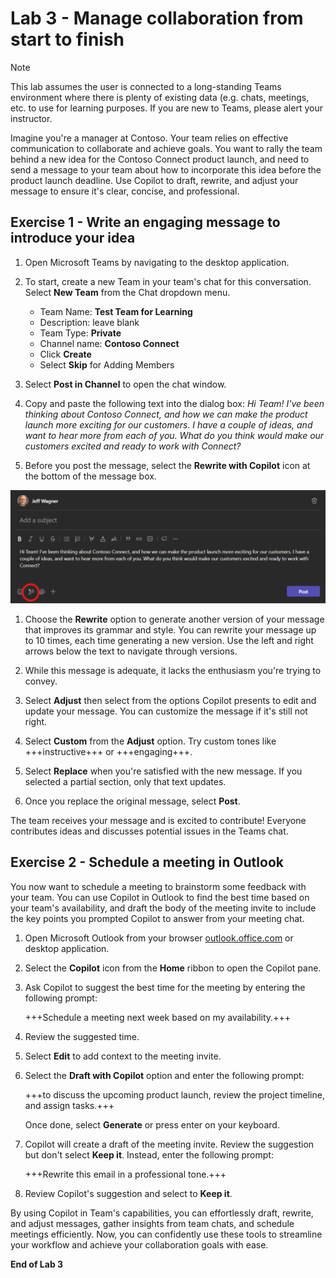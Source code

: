 # Lab 3 - Manage collaboration from start to finish
> [!NOTE]
> This lab assumes the user is connected to a long-standing Teams environment where there is plenty of existing data (e.g. chats, meetings, etc. to use for learning purposes.  If you are new to Teams, please alert your instructor.

Imagine you're a manager at Contoso. Your team relies on effective communication to collaborate and achieve goals. You want to rally the team behind a new idea for the Contoso Connect product launch, and need to send a message to your team about how to incorporate this idea before the product launch deadline. Use Copilot to draft, rewrite, and adjust your message to ensure it's clear, concise, and professional.

## Exercise 1 - Write an engaging message to introduce your idea

1. Open Microsoft Teams by navigating to the desktop application.

1. To start, create a new Team in your team's chat for this conversation. Select **New Team** from the Chat dropdown menu.

    - Team Name:  **Test Team for Learning**
    - Description: leave blank
    - Team Type: **Private**
    - Channel name: **Contoso Connect**
    - Click **Create**
    - Select **Skip** for Adding Members
1. Select **Post in Channel** to open the chat window.

1. Copy and paste the following text into the dialog box:
    *Hi Team! I've been thinking about Contoso Connect, and how we can make the product launch more exciting for our customers. I have a couple of ideas, and want to hear more from each of you. What do you think would make our customers excited and ready to work with Connect?*

1. Before you post the message, select the **Rewrite with Copilot** icon at the bottom of the message box.

 ![Rewrite](https://github.com/JazzyWagdaddy/MS-4018-Draft-analyze-present-Microsoft-365-Copilot/blob/master/Instructions/Labs/Media/ReWriteWithCopilotInTeams.png)
 
1. Choose the **Rewrite** option to generate another version of your message that improves its grammar and style. You can rewrite your message up to 10 times, each time generating a new version. Use the left and right arrows below the text to navigate through versions.

1. While this message is adequate, it lacks the enthusiasm you're trying to convey.

1. Select **Adjust** then select from the options Copilot presents to edit and update your message. You can customize the message if it's still not right.

1. Select **Custom** from the **Adjust** option. Try custom tones like +++instructive+++ or +++engaging+++.

1. Select **Replace** when you're satisfied with the new message. If you selected a partial section, only that text updates.

1. Once you replace the original message, select **Post**.

The team receives your message and is excited to contribute! Everyone contributes ideas and discusses potential issues in the Teams chat.

## Exercise 2 - Schedule a meeting in Outlook

You now want to schedule a meeting to brainstorm some feedback with your team. You can use Copilot in Outlook to find the best time based on your team's availability, and draft the body of the meeting invite to include the key points you prompted Copilot to answer from your meeting chat.

1. Open Microsoft Outlook from your browser [outlook.office.com](https://outlook.office.com) or desktop application.

1. Select the **Copilot** icon from the **Home** ribbon to open the Copilot pane.

1. Ask Copilot to suggest the best time for the meeting by entering the following prompt:

    +++Schedule a meeting next week based on my availability.+++

1. Review the suggested time.

1. Select **Edit** to add context to the meeting invite.

1. Select the **Draft with Copilot** option and enter the following prompt:

    +++to discuss the upcoming product launch, review the project timeline, and assign tasks.+++

    Once done, select **Generate** or press enter on your keyboard.

1. Copilot will create a draft of the meeting invite. Review the suggestion but don't select **Keep it**. Instead, enter the following prompt:

    +++Rewrite this email in a professional tone.+++

1. Review Copilot's suggestion and select to **Keep it**.

By using Copilot in Team's capabilities, you can effortlessly draft, rewrite, and adjust messages, gather insights from team chats, and schedule meetings efficiently. Now, you can confidently use these tools to streamline your workflow and achieve your collaboration goals with ease.

**End of Lab 3**
